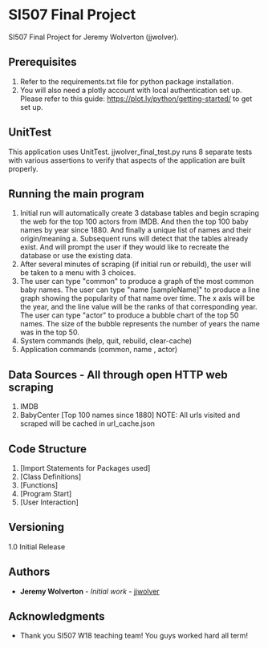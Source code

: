# SI507 Final Project

SI507 Final Project for Jeremy Wolverton (jjwolver).

## Prerequisites

1. Refer to the requirements.txt file for python package installation.
2. You will also need a plotly account with local authentication set up. Please
   refer to this guide: https://plot.ly/python/getting-started/ to get set up.

## UnitTest

This application uses UnitTest. jjwolver_final_test.py runs 8 separate tests
with various assertions to verify that aspects of the application are
built properly.

## Running the main program

1. Initial run will automatically create 3 database tables and begin scraping
   the web for the top 100 actors from IMDB. And then the top 100 baby names
   by year since 1880. And finally a unique list of names and their origin/meaning
   a. Subsequent runs will detect that the tables already exist. And will
      prompt the user if they would like to recreate the database or use the
      existing data.
2. After several minutes of scraping (if initial run or rebuild), the user
   will be taken to a menu with 3 choices.
3. The user can type "common" to produce a graph of the most common baby names.
   The user can type "name [sampleName]" to produce a line graph showing the
   popularity of that name over time. The x axis will be the year, and the
   line value will be the ranks of that corresponding year.
   The user can type "actor" to produce a bubble chart of the top 50 names.
   The size of the bubble represents the number of years the name was in the top
   50.
4. System commands (help, quit, rebuild, clear-cache)
5. Application commands (common, name <name>, actor)

## Data Sources - All through open HTTP web scraping
1. IMDB
2. BabyCenter [Top 100 names since 1880]
NOTE: All urls visited and scraped will be cached in url_cache.json

## Code Structure
1. [Import Statements for Packages used]
2. [Class Definitions]
3. [Functions]
4. [Program Start]
5. [User Interaction]

## Versioning

1.0   Initial Release

## Authors

* **Jeremy Wolverton** - *Initial work* - [jjwolver](https://github.com/jjwolver)

## Acknowledgments

* Thank you SI507 W18 teaching team! You guys worked hard all term!
